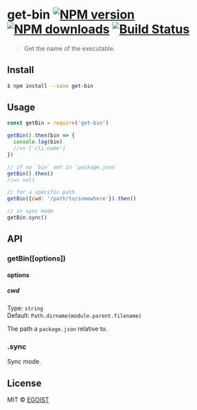 # get-bin [![NPM version](https://img.shields.io/npm/v/get-bin.svg)](https://npmjs.com/package/get-bin) [![NPM downloads](https://img.shields.io/npm/dm/get-bin.svg)](https://npmjs.com/package/get-bin) [![Build Status](https://img.shields.io/circleci/project/egoist/get-bin/master.svg)](https://circleci.com/gh/egoist/get-bin)

> Get the name of the executable.

## Install

```bash
$ npm install --save get-bin
```

## Usage

```js
const getBin = require('get-bin')

getBin().then(bin => {
  console.log(bin)
  //=> ['cli-name']
})

// if no `bin` set in `package.json`
getBin().then()
//=> null

// for a specific path
getBin({cwd: '/path/to/somewhere'}).then()

// in sync mode
getBin.sync()
```

## API

### getBin([options])

#### options

##### cwd

Type: `string`  
Default: `Path.dirname(module.parent.filename)`

The path a `package.json` relative to.

### .sync

Sync mode.

## License

MIT © [EGOIST](https://github.com/egoist)

